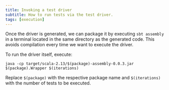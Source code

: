 ```yaml
---
title: Invoking a test driver
subtitle: How to run tests via the test driver.
tags: [execution]
---
```



Once the driver is generated, we can package it by executing `sbt assembly` in a terminal located in the same directory as the generated code. This avoids compilation every time we want to execute the driver.

To run the driver itself, execute: 

`java -cp target/scala-2.13/$(package)-assembly-0.0.3.jar $(package).Wrapper $(iterations)`

Replace `$(package)` with the respective package name and `$(iterations)` with the number of tests to be executed. 